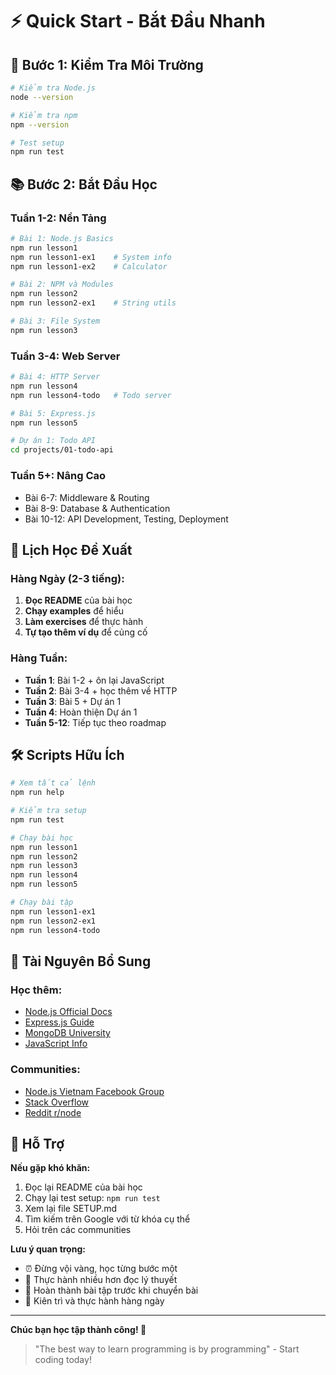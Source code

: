 # ⚡ Quick Start - Bắt Đầu Nhanh

## 🚀 Bước 1: Kiểm Tra Môi Trường
```bash
# Kiểm tra Node.js
node --version

# Kiểm tra npm
npm --version

# Test setup
npm run test
```

## 📚 Bước 2: Bắt Đầu Học

### Tuần 1-2: Nền Tảng
```bash
# Bài 1: Node.js Basics
npm run lesson1
npm run lesson1-ex1    # System info
npm run lesson1-ex2    # Calculator

# Bài 2: NPM và Modules  
npm run lesson2
npm run lesson2-ex1    # String utils

# Bài 3: File System
npm run lesson3
```

### Tuần 3-4: Web Server
```bash
# Bài 4: HTTP Server
npm run lesson4
npm run lesson4-todo   # Todo server

# Bài 5: Express.js
npm run lesson5

# Dự án 1: Todo API
cd projects/01-todo-api
```

### Tuần 5+: Nâng Cao
- Bài 6-7: Middleware & Routing
- Bài 8-9: Database & Authentication  
- Bài 10-12: API Development, Testing, Deployment

## 🎯 Lịch Học Đề Xuất

### Hàng Ngày (2-3 tiếng):
1. **Đọc README** của bài học
2. **Chạy examples** để hiểu
3. **Làm exercises** để thực hành
4. **Tự tạo thêm ví dụ** để củng cố

### Hàng Tuần:
- **Tuần 1**: Bài 1-2 + ôn lại JavaScript
- **Tuần 2**: Bài 3-4 + học thêm về HTTP
- **Tuần 3**: Bài 5 + Dự án 1
- **Tuần 4**: Hoàn thiện Dự án 1
- **Tuần 5-12**: Tiếp tục theo roadmap

## 🛠️ Scripts Hữu Ích

```bash
# Xem tất cả lệnh
npm run help

# Kiểm tra setup
npm run test

# Chạy bài học
npm run lesson1
npm run lesson2
npm run lesson3
npm run lesson4
npm run lesson5

# Chạy bài tập
npm run lesson1-ex1
npm run lesson2-ex1
npm run lesson4-todo
```

## 📖 Tài Nguyên Bổ Sung

### Học thêm:
- [Node.js Official Docs](https://nodejs.org/docs/)
- [Express.js Guide](https://expressjs.com/)
- [MongoDB University](https://university.mongodb.com/)
- [JavaScript Info](https://javascript.info/)

### Communities:
- [Node.js Vietnam Facebook Group](https://www.facebook.com/groups/nodejs.vietnam)
- [Stack Overflow](https://stackoverflow.com/questions/tagged/node.js)
- [Reddit r/node](https://reddit.com/r/node)

## 🤝 Hỗ Trợ

**Nếu gặp khó khăn:**
1. Đọc lại README của bài học
2. Chạy lại test setup: `npm run test`
3. Xem lại file SETUP.md
4. Tìm kiếm trên Google với từ khóa cụ thể
5. Hỏi trên các communities

**Lưu ý quan trọng:**
- ⏰ Đừng vội vàng, học từng bước một
- 🔄 Thực hành nhiều hơn đọc lý thuyết
- 🎯 Hoàn thành bài tập trước khi chuyển bài
- 💪 Kiên trì và thực hành hàng ngày

---

**Chúc bạn học tập thành công! 🎉**

> "The best way to learn programming is by programming" - Start coding today! 
